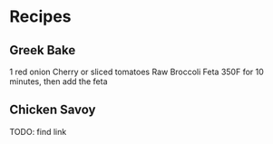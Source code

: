 # Recipes
## Greek Bake
1 red onion
Cherry or sliced tomatoes
Raw Broccoli
Feta
350F for 10 minutes, then add the feta

## Chicken Savoy
TODO: find link

